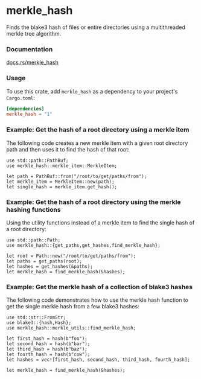 # merkle_hash
Finds the blake3 hash of files or entire directories using a multithreaded merkle tree algorithm.

### Documentation

[docs.rs/merkle_hash](https://docs.rs/merkle_hash/)

### Usage

To use this crate, add `merkle_hash` as a dependency to your project's `Cargo.toml`:

```toml
[dependencies]
merkle_hash = "1"
```

### Example: Get the hash of a root directory using a merkle item

The following code creates a new merkle item with a given root directory path and then uses it to find the hash of that root:

```rust,no_run
use std::path::PathBuf;
use merkle_hash::merkle_item::MerkleItem;

let path = PathBuf::from("/root/to/get/paths/from");
let merkle_item = MerkleItem::new(path);
let single_hash = merkle_item.get_hash();
```

### Example: Get the hash of a root directory using the merkle hashing functions

Using the utility functions instead of a merkle item to find the single hash of a root directory:

```rust,no_run
use std::path::Path;
use merkle_hash::{get_paths,get_hashes,find_merkle_hash};

let root = Path::new("/root/to/get/paths/from");
let paths = get_paths(root);
let hashes = get_hashes(&paths);
let merkle_hash = find_merkle_hash(&hashes);
```


### Example: Get the merkle hash of a collection of blake3 hashes

The following code demonstrates how to use the merkle hash function to get the single merkle hash from a few blake3 hashes:

```rust,no_run
use std::str::FromStr;
use blake3::{hash,Hash};
use merkle_hash::merkle_utils::find_merkle_hash;

let first_hash = hash(b"foo");
let second_hash = hash(b"bar");
let third_hash = hash(b"baz");
let fourth_hash = hash(b"cow");
let hashes = vec![first_hash, second_hash, third_hash, fourth_hash];

let merkle_hash = find_merkle_hash(&hashes);
```
